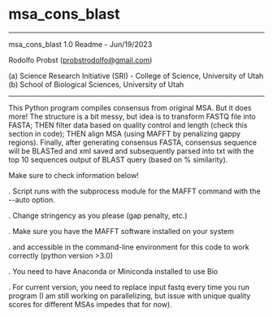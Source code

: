 # msa_cons_blast
-----------------------------------------------------------------------------
msa_cons_blast 1.0 Readme - Jun/19/2023

Rodolfo Probst (probstrodolfo@gmail.com)

(a) Science Research Initiative (SRI) - College of Science, University of Utah
(b) School of Biological Sciences, University of Utah

-----------------------------------------------------------------------------
This Python program compiles consensus from original MSA. But it does more!
The structure is a bit messy, but idea is to transform FASTQ file into FASTA;
THEN filter data based on quality control and length (check this section in code);
THEN align MSA (using MAFFT by penalizing gappy regions). Finally, after generating consensus FASTA,
consensus sequence will be BLASTed and xml saved and subsequently parsed into txt with the top 10 sequences output of BLAST query (based on % similarity).

Make sure to check information below!

. Script runs with the subprocess module for the MAFFT command with the --auto option. 

. Change stringency as you please (gap penalty, etc.)

. Make sure you have the MAFFT software installed on your system

. and accessible in the command-line environment for this code to work correctly (python version >3.0)

. You need to have Anaconda or Miniconda installed to use Bio

. For current version, you need to replace input fastq every time you run program (I am still working on parallelizing, but issue with unique quality scores for different MSAs impedes that for now).
